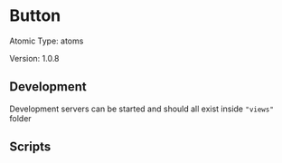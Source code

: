 # Button

Atomic Type: atoms

Version: 1.0.8

## Development

Development servers can be started and should all exist inside `"views"` folder

## Scripts
